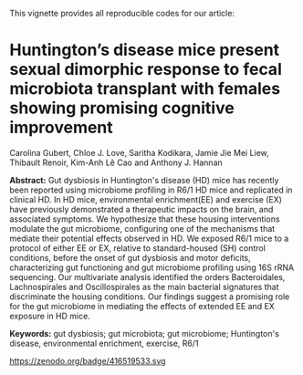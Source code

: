 This vignette provides all reproducible codes for our article:

# Huntington’s disease mice present sexual dimorphic response to fecal microbiota transplant with females showing promising cognitive improvement 

Carolina Gubert, Chloe J. Love, Saritha Kodikara, Jamie Jie Mei Liew, Thibault Renoir, Kim-Anh Lê Cao and Anthony J.  Hannan 

**Abstract:** Gut dysbiosis in Huntington's disease (HD) mice has recently been reported using microbiome profiling in 
R6/1 HD mice and replicated in clinical HD. In HD mice, environmental enrichment(EE) and exercise (EX) have previously demonstrated a therapeutic
impacts on the brain, and associated symptoms. We hypothesize that these housing interventions modulate the gut microbiome, configuring one of 
the mechanisms that mediate their potential effects observed in HD. We exposed R6/1 mice to a protocol of either EE or EX, relative to standard-housed (SH) 
control conditions, before the onset of gut dysbiosis and motor deficits, characterizing gut functioning and gut microbiome profiling 
using 16S rRNA sequencing. Our multivariate analysis identified the orders Bacteroidales, Lachnospirales and Oscillospirales as the main bacterial 
signatures that discriminate the housing conditions. Our findings suggest a promising role for the gut microbiome in mediating the effects of 
extended EE and EX exposure in HD mice. 

**Keywords:** gut dysbiosis; gut microbiota; gut microbiome; Huntington's disease, environmental enrichment, exercise, R6/1

https://zenodo.org/badge/416519533.svg
